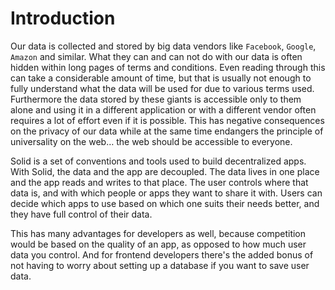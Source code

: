 # Introduction

Our data is collected and stored by big data vendors like `Facebook`, `Google`, `Amazon` and similar. What they can and can not do with our data is often hidden within long pages of terms and conditions. Even reading through this can take a considerable amount of time, but that is usually not enough to fully understand what the data will be used for due to various terms used.
Furthermore the data stored by these giants is accessible only to them alone and using it in a different application or with a different vendor often requires a lot of effort even if it is possible.
This has negative consequences on the privacy of our data while at the same time endangers the principle of universality on the web… the web should be accessible to everyone.

Solid is a set of conventions and tools used to build decentralized apps.
With Solid, the data and the app are decoupled. The data lives in one place and the app reads and writes to that place. The user controls where that data is, and with which people or apps they want to share it with. Users can decide which apps to use based on which one suits their needs better, and they have full control of their data. 

This has many advantages for developers as well, because competition would be based on the quality of an app, as opposed to how much user data you control.
And for frontend developers there's the added bonus of not having to worry about setting up a database if you want to save user data.
